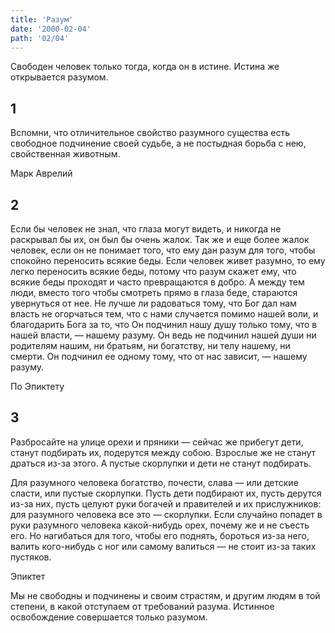 ```yaml
---
title: 'Разум'
date: '2000-02-04'
path: '02/04'
---
```


Свободен человек только тогда, когда он в истине. Истина же открывается разумом.
<!-- {.intro} -->

## 1

Вспомни, что отличительное свойство разумного существа есть свободное подчинение своей судьбе, а не постыдная борьба с нею, свойственная животным.

Марк Аврелий
<!-- {.source} -->

## 2

Если бы человек не знал, что глаза могут видеть, и никогда не раскрывал бы их, он был бы очень жалок. Так же и еще более жалок человек, если он не понимает того, что ему дан разум для того, чтобы спокойно переносить всякие беды. Если человек живет разумно, то ему легко переносить всякие беды, потому что разум скажет ему, что всякие беды проходят и часто превращаются в добро. А между тем люди, вместо того чтобы смотреть прямо в глаза беде, стараются увернуться от нее. Не лучше ли радоваться тому, что Бог дал нам власть не огорчаться тем, что с нами случается помимо нашей воли, и благодарить Бога за то, что Он подчинил нашу душу только тому, что в нашей власти, — нашему разуму. Он ведь не подчинил нашей души ни родителям нашим, ни братьям, ни богатству, ни телу нашему, ни смерти. Он подчинил ее одному тому, что от нас зависит, — нашему разуму.

По Эпиктету
<!-- {.source} -->

## 3

Разбросайте на улице орехи и пряники — сейчас же прибегут дети, станут подбирать их, подерутся между собою. Взрослые же не станут драться из-за этого. А пустые скорлупки и дети не станут подбирать.

Для разумного человека богатство, почести, слава — или детские сласти, или пустые скорлупки. Пусть дети подбирают их, пусть дерутся из-за них, пусть целуют руки богачей и правителей и их прислужников: для разумного человека все это — скорлупки. Если случайно попадет в руки разумного человека какой-нибудь орех, почему же и не съесть его. Но нагибаться для того, чтобы его поднять, бороться из-за него, валить кого-нибудь с ног или самому валиться — не стоит из-за таких пустяков.

Эпиктет
<!-- {.source} -->

Мы не свободны и подчинены и своим страстям, и другим людям в той степени, в какой отступаем от требований разума. Истинное освобождение совершается только разумом.
<!-- {.conclusion} -->
